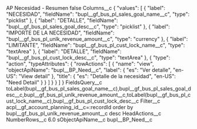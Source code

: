 <?xml version="1.0" encoding="UTF-8"?>
<CustomMetadata xmlns="http://soap.sforce.com/2006/04/metadata" xmlns:xsi="http://www.w3.org/2001/XMLSchema-instance" xmlns:xsd="http://www.w3.org/2001/XMLSchema">
    <label>AP Necesidad - Resumen</label>
    <protected>false</protected>
    <values>
        <field>Columns__c</field>
        <value xsi:type="xsd:string">{
    &quot;values&quot;: [
        {
            &quot;label&quot;: &quot;NECESIDAD&quot;,
            &quot;fieldName&quot;: &quot;bupl__gf_bus_pl_sales_goal_name__c&quot;,
            &quot;type&quot;: &quot;picklist&quot;
        },
        {
            &quot;label&quot;: &quot;DETALLE&quot;,
            &quot;fieldName&quot;: &quot;bupl__gf_bus_pl_sales_goal_desc__c&quot;,
            &quot;type&quot;: &quot;picklist&quot;
        },
        {
            &quot;label&quot;: &quot;IMPORTE DE LA NECESIDAD&quot;,
            &quot;fieldName&quot;: &quot;bupl__gf_bus_pl_unlk_revenue_amount__c&quot;,
            &quot;type&quot;: &quot;currency&quot;
        },
        {
            &quot;label&quot;: &quot;LIMITANTE&quot;,
            &quot;fieldName&quot;: &quot;bupl__gf_bus_pl_cust_lock_name__c&quot;,
            &quot;type&quot;: &quot;textArea&quot;
        },
        {
            &quot;label&quot;: &quot;DETALLE&quot;,
            &quot;fieldName&quot;: &quot;bupl__gf_bus_pl_cust_lock_desc__c&quot;,
            &quot;type&quot;: &quot;textArea&quot;
        },
        {
            &quot;type&quot;: &quot;action&quot;,
            &quot;typeAttributes&quot;: {
                &quot;rowActions&quot;: [
                    {
                        &quot;name&quot;: &quot;view&quot;,
                        &quot;objectApiName&quot;: &quot;bupl__BP_Need__c&quot;,
                        &quot;label&quot;: {
                            &quot;es&quot;: &quot;Ver detalle&quot;,
                            &quot;en-US&quot;: &quot;View detail&quot;
                        },
                        &quot;title&quot;: {
                            &quot;es&quot;: &quot;Detalle de la necesidad&quot;,
                            &quot;en-US&quot;: &quot;Need Detail&quot;
                        }
                    }
                ]
            }
        }
    ]
}</value>
    </values>
    <values>
        <field>FieldsQuery__c</field>
        <value xsi:type="xsd:string">toLabel(bupl__gf_bus_pl_sales_goal_name__c),bupl__gf_bus_pl_sales_goal_desc__c,bupl__gf_bus_pl_unlk_revenue_amount__c,toLabel(bupl__gf_bus_pl_cust_lock_name__c),bupl__gf_bus_pl_cust_lock_desc__c</value>
    </values>
    <values>
        <field>Filter__c</field>
        <value xsi:type="xsd:string">acpl__gf_account_planning_id__c=:recordId order by bupl__gf_bus_pl_unlk_revenue_amount__c desc</value>
    </values>
    <values>
        <field>HeadActions__c</field>
        <value xsi:nil="true"/>
    </values>
    <values>
        <field>NumberRows__c</field>
        <value xsi:type="xsd:double">6.0</value>
    </values>
    <values>
        <field>sObjectApiName__c</field>
        <value xsi:type="xsd:string">bupl__BP_Need__c</value>
    </values>
</CustomMetadata>
